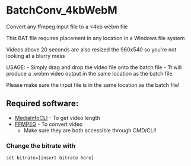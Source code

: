 # BatchConv_4kbWebM

Convert any ffmpeg input file to a <4kb webm file

This BAT file requires placement in any location in a Windows file system

Videos above 20 seconds are also resized the 960x540 so you're not looking at a blurry mess

  USAGE:
    - Simply drag and drop the video file onto the batch file
    - Tt will produce a .webm video output in the same location as the batch file

Please make sure the input file is in the same location as the batch file!

## Required software:
* [MediaInfoCLI](https://mediaarea.net/en/MediaInfo/Download/Windows) - To get video length
* [FFMPEG](https://ffmpeg.zeranoe.com/builds/) - To convert video
    - Make sure they are both accessible through CMD/CLI!

### Change the bitrate with
```
set bitrate=[insert bitrate here]
```
